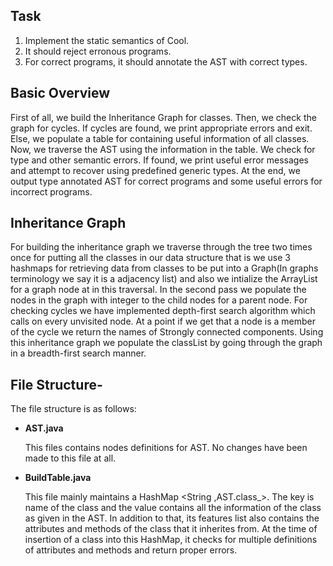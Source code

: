 ## Task 

1. Implement the static semantics of Cool.
2. It should reject erronous programs.
3. For correct programs, it should annotate the AST with correct types.

## Basic Overview 

First of all, we build the Inheritance Graph for classes.
Then, we check the graph for cycles.
If cycles are found, we print appropriate errors and exit.
Else, we populate a table for containing useful information of all classes.
Now, we traverse the AST using the information in the table.
We check for type and other semantic errors.
If found, we print useful error messages and attempt to recover using predefined generic types.
At the end, we output type annotated AST for correct programs and some useful errors for incorrect programs.

## Inheritance Graph
For building the inheritance graph we traverse through the tree two times once for putting all the classes in our data structure that is we use 3 hashmaps for retrieving data from classes to be put into a Graph(In graphs terminology we say it is a adjacency list) and also we intialize the ArrayList for a graph node at in this traversal. In the second pass we populate the nodes in the graph with integer to the child nodes for a parent node. For checking cycles we have implemented depth-first search algorithm which calls on every unvisited node. At a point if we get that a node is a member of the cycle we return the names of Strongly connected components. Using this inheritance graph we populate the classList by going through the graph in a breadth-first search manner.




## File Structure- 
The file structure is as follows:

- **AST.java**

	This files contains nodes definitions for AST.
	No changes have been made to this file at all.
			
- **BuildTable.java**

	This file mainly maintains a HashMap <String ,AST.class_>.
	The key is name of the class and the value contains all the information of the class as given in the AST.
	In addition to that, its features list also contains the attributes and methods of the class that it inherites from.
	At the time of insertion of a class into this HashMap, it checks for multiple definitions of attributes and methods and 	return proper errors.

